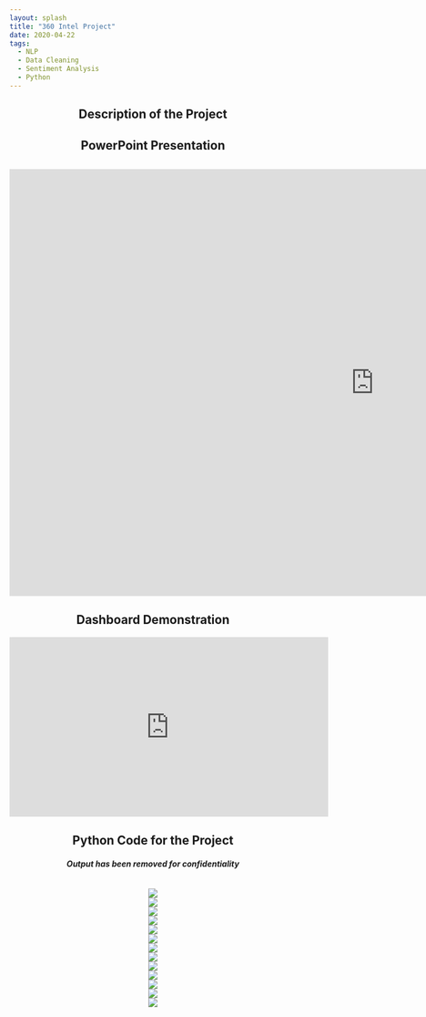 ```yaml
---
layout: splash
title: "360 Intel Project"
date: 2020-04-22
tags:
  - NLP
  - Data Cleaning
  - Sentiment Analysis
  - Python
---
```

<h2><center>Description of the Project</center></h2>
<p>
  
</p>

<h2><center>PowerPoint Presentation</center><h2>
<iframe src="https://docs.google.com/presentation/d/e/2PACX-1vTfshUIMMyPFc-2H-6JXd-yB9oW7Gzt1GjZQ13oNXld2OCznFkS7oTvWMdK-q3Q0g/embed?start=false&loop=false&delayms=3000" frameborder="0" width="1280" height="749" allowfullscreen="true" mozallowfullscreen="true" webkitallowfullscreen="true"></iframe>
  
<h2><center>Dashboard Demonstration</center></h2>
<iframe width="560" height="315" src="https://www.youtube.com/embed/oFBNbk2LXbs" frameborder="0" allow="accelerometer; autoplay; encrypted-media; gyroscope; picture-in-picture" allowfullscreen></iframe>

<h2><center>Python Code for the Project</center></h2>
<h4><center><i>Output has been removed for confidentiality</i></center></h4>
<br>
<center><img src="/images/intel1.PNG"></center>
<center><img src="/images/intel2.PNG"></center>
<center><img src="/images/intel3.PNG"></center>
<center><img src="/images/intel4.PNG"></center>
<center><img src="/images/intel5.PNG"></center>
<center><img src="/images/intel6.PNG"></center>
<center><img src="/images/intel7.PNG"></center>
<center><img src="/images/intel8.PNG"></center>
<center><img src="/images/intel9.PNG"></center>
<center><img src="/images/intel10.PNG"></center>
<center><img src="/images/intel11.PNG"></center>
<center><img src="/images/intel12.PNG"></center>
<center><img src="/images/intel13.PNG"></center>
